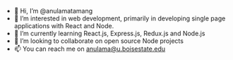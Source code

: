 - 👋 Hi, I’m @anulamatamang
- 👀 I’m interested in web development, primarily in developing single page applications with React and Node.
- 🌱 I’m currently learning React.js, Express.js, Redux.js and Node.js
- 💞️ I’m looking to collaborate on open source Node projects
- 📫 You can reach me on anulama@u.boisestate.edu

<!---
anulamatamang/anulamatamang is a ✨ special ✨ repository because its `README.md` (this file) appears on your GitHub profile.
You can click the Preview link to take a look at your changes.
--->

